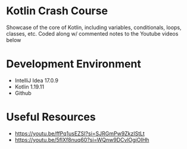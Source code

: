  # Kotlin Crash Course
Showcase of the core of Kotlin, including variables, conditionals, loops, classes, etc. Coded along w/ commented notes to the Youtube videos below

 # Development Environment
- IntelliJ Idea 17.0.9
- Kotlin 1.19.11
- Github

 # Useful Resources
- https://youtu.be/ffPq1usEZSI?si=SJRGmPw9ZkzIStLt
- https://youtu.be/5flXf8nuq60?si=WQnw9DCvlOgiOIHh
